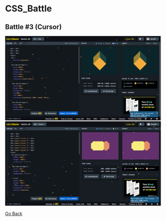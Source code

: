 # CSS_Battle

## Battle #3    (Cursor)


![Alt text](Battle%203%20%20%5B19%5D%20Cube/images/Cube.PNG)
![Alt text](Battle%203%20%20%5B20%5D%20Ticket/images/Ticket.PNG)

[Go Back](../README.md)